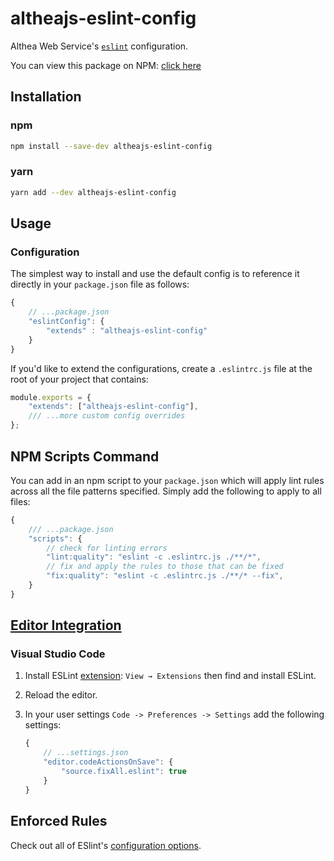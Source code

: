 # altheajs-eslint-config

Althea Web Service's [`eslint`](https://eslint.org/) configuration.

You can view this package on NPM: [click here](https://npmjs.com)

## Installation

### npm

```sh
npm install --save-dev altheajs-eslint-config
```

### yarn

```sh
yarn add --dev altheajs-eslint-config
```

## Usage

### Configuration

The simplest way to install and use the default config is to reference it directly in your `package.json` file as follows:

```js
{
	// ...package.json
	"eslintConfig": {
		"extends" : "altheajs-eslint-config"
	}
}
```

If you'd like to extend the configurations, create a `.eslintrc.js` file at the root of your project that contains:

```js
module.exports = {
	"extends": ["altheajs-eslint-config"],
	/// ...more custom config overrides
};
```

## NPM Scripts Command

You can add in an npm script to your `package.json` which will apply lint rules across all the file patterns specified. Simply add the following to apply to all files:

```js
{
	/// ...package.json
	"scripts": {
		// check for linting errors
		"lint:quality": "eslint -c .eslintrc.js ./**/*",
		// fix and apply the rules to those that can be fixed
		"fix:quality": "eslint -c .eslintrc.js ./**/* --fix",
	}
}
```

## [Editor Integration](https://eslint.org/docs/user-guide/integrations)

### Visual Studio Code

1. Install ESLint [extension](https://marketplace.visualstudio.com/items?itemName=dbaeumer.vscode-eslint): `View → Extensions` then find and install ESLint.
2. Reload the editor.
3. In your user settings `Code -> Preferences -> Settings` add the following settings:

	```js
	{
		// ...settings.json
		"editor.codeActionsOnSave": {
			"source.fixAll.eslint": true
		}
	}
	```


## Enforced Rules

Check out all of ESlint's [configuration options](https://eslint.org/docs/rules/).
